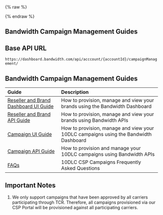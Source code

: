 {% raw %}
<section class="campaignManagementCspGuides">
{% endraw %}

# Bandwidth Campaign Management Guides

## Base API URL
`https://dashboard.bandwidth.com/api/acccount/{accountId}/campaignManagement/`

## Bandwidth Campaign Management Guides

| Guide                                                                                  | Description                                                                        |
|:---------------------------------------------------------------------------------------|:-----------------------------------------------------------------------------------|
| [Reseller and Brand Dashboard UI Guide](guides/bandwidth10dlcBrandCspUiGuide.md)      | How to provision, manage and view your brands using the Bandwidth Dashboard   | 
| [Reseller and Brand API Guide](guides/bandwidth10dlcBrandCspApiGuide.md)      | How to provision, manage and view your brands using Bandwidth APIs   | 
| [Campaign UI Guide](guides/bandwidth10dlcCampaignCspUiGuide.md)      | How to provision, manage and view your 10DLC campaigns using the Bandwidth Dashboard   |               
| [Campaign API Guide](guides/bandwidth10dlcCampaignCspApiGuide.md)    | How to provision and manage your 10DLC campaigns using Bandwidth APIs            |                             
| [FAQs](guides/campaignFaqs.md)                                         | 10DLC CSP Campaigns Frequently Asked Questions                                 |                             

## Important Notes
1. We only support campaigns that have been approved by all carriers participating through TCR.
 Therefore, all campaigns provisioned via our CSP Portal will be provisioned against all participating carriers.